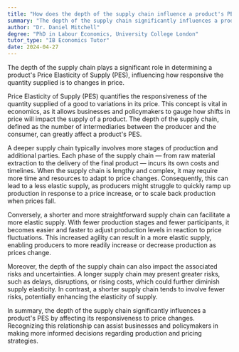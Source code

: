 ```yaml
---
title: "How does the depth of the supply chain influence a product's PES?"
summary: "The depth of the supply chain significantly influences a product's Price Elasticity of Supply (PES) by affecting its responsiveness to price changes."
author: "Dr. Daniel Mitchell"
degree: "PhD in Labour Economics, University College London"
tutor_type: "IB Economics Tutor"
date: 2024-04-27
---
```


The depth of the supply chain plays a significant role in determining a product's Price Elasticity of Supply (PES), influencing how responsive the quantity supplied is to changes in price.

Price Elasticity of Supply (PES) quantifies the responsiveness of the quantity supplied of a good to variations in its price. This concept is vital in economics, as it allows businesses and policymakers to gauge how shifts in price will impact the supply of a product. The depth of the supply chain, defined as the number of intermediaries between the producer and the consumer, can greatly affect a product's PES.

A deeper supply chain typically involves more stages of production and additional parties. Each phase of the supply chain — from raw material extraction to the delivery of the final product — incurs its own costs and timelines. When the supply chain is lengthy and complex, it may require more time and resources to adapt to price changes. Consequently, this can lead to a less elastic supply, as producers might struggle to quickly ramp up production in response to a price increase, or to scale back production when prices fall.

Conversely, a shorter and more straightforward supply chain can facilitate a more elastic supply. With fewer production stages and fewer participants, it becomes easier and faster to adjust production levels in reaction to price fluctuations. This increased agility can result in a more elastic supply, enabling producers to more readily increase or decrease production as prices change.

Moreover, the depth of the supply chain can also impact the associated risks and uncertainties. A longer supply chain may present greater risks, such as delays, disruptions, or rising costs, which could further diminish supply elasticity. In contrast, a shorter supply chain tends to involve fewer risks, potentially enhancing the elasticity of supply.

In summary, the depth of the supply chain significantly influences a product's PES by affecting its responsiveness to price changes. Recognizing this relationship can assist businesses and policymakers in making more informed decisions regarding production and pricing strategies.
    